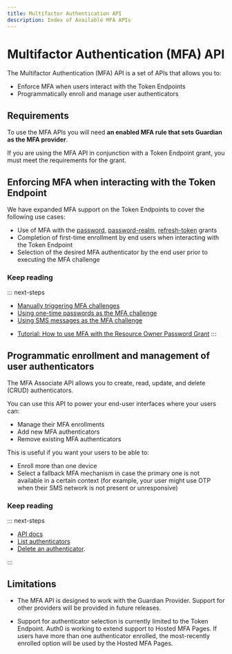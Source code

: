 ```yaml
---
title: Multifactor Authentication API
description: Index of Available MFA APIs
---
```


# Multifactor Authentication (MFA) API

The Multifactor Authentication (MFA) API is a set of APIs that allows you to:

* Enforce MFA when users interact with the Token Endpoints
* Programmatically enroll and manage user authenticators

## Requirements

To use the MFA APIs you will need **an enabled MFA rule that sets Guardian as the MFA provider**.

If you are using the MFA API in conjunction with a Token Endpoint grant, you must meet the requirements for the grant.

## Enforcing MFA when interacting with the Token Endpoint

We have expanded MFA support on the Token Endpoints to cover the following use cases:

* Use of MFA with the [password](/api-auth/grant/password), [password-realm](/api-auth/grant/password#realm-support), [refresh-token](/tokens/refresh-token/current#use-a-refresh-token) grants
* Completion of first-time enrollment by end users when interacting with the Token Endpoint
* Selection of the desired MFA authenticator by the end user prior to executing the MFA challenge
<!-- * Support for TOPT delivered via Email -->
<!-- TODO: Add link to (to be created) doc about email authenticator -->

### Keep reading

::: next-steps
* [Manually triggering MFA challenges](/multifactor-authentication/api/challenges)
* [Using one-time passwords as the MFA challenge](/multifactor-authentication/api/otp)
* [Using SMS messages as the MFA challenge](/multifactor-authentication/api/oob)
<!-- * [Using Push Notifications]
* [Using one-time passwords via email] -->
<!-- TODO: Add missing articles and link to them -->
* [Tutorial: How to use MFA with the Resource Owner Password Grant](/api-auth/tutorials/multifactor-resource-owner-password)
:::

## Programmatic enrollment and management of user authenticators

The MFA Associate API allows you to create, read, update, and delete (CRUD) authenticators.

You can use this API to power your end-user interfaces where your users can:

* Manage their MFA enrollments
* Add new MFA authenticators
* Remove existing MFA authenticators

This is useful if you want your users to be able to:

* Enroll more than one device
* Select a fallback MFA mechanism in case the primary one is not available in a certain context (for example, your user might use OTP when their SMS network is not present or unresponsive)

### Keep reading

::: next-steps
* [API docs](/multifactor-authentication/api/)
* [List authenticators](/multifactor-authentication/api/manage#list-authenticators)
* [Delete an authenticator](/multifactor-authentication/api/manage#delete-authenticators).
<!-- * [Enroll a new authenticator](/multifactor-authentication/api/manage#enroll-authenticators). -->
<!-- TODO: Add link to enroll authenticator (requires expanding doc) -->
:::

## Limitations

* The MFA API is designed to work with the Guardian Provider. Support for other providers will be provided in future releases.

* Support for authenticator selection is currently limited to the Token Endpoint. Auth0 is working to extend support to  Hosted MFA Pages. If users have more than one authenticator enrolled, the most-recently enrolled option will be used by the Hosted MFA Pages.